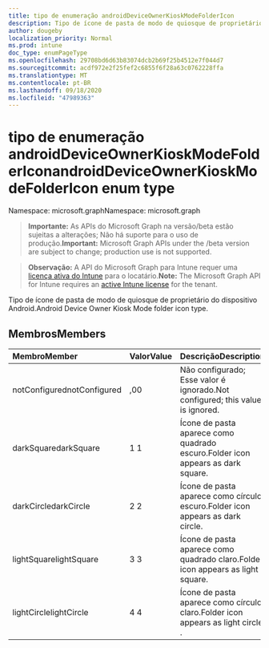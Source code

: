 ```yaml
---
title: tipo de enumeração androidDeviceOwnerKioskModeFolderIcon
description: Tipo de ícone de pasta de modo de quiosque de proprietário do dispositivo Android.
author: dougeby
localization_priority: Normal
ms.prod: intune
doc_type: enumPageType
ms.openlocfilehash: 29708bd6d63b83074dcb2b69f25b4512e7f044d7
ms.sourcegitcommit: acdf972e2f25fef2c6855f6f28a63c0762228ffa
ms.translationtype: MT
ms.contentlocale: pt-BR
ms.lasthandoff: 09/18/2020
ms.locfileid: "47989363"
---
```

# <a name="androiddeviceownerkioskmodefoldericon-enum-type"></a><span data-ttu-id="0cebc-103">tipo de enumeração androidDeviceOwnerKioskModeFolderIcon</span><span class="sxs-lookup"><span data-stu-id="0cebc-103">androidDeviceOwnerKioskModeFolderIcon enum type</span></span>

<span data-ttu-id="0cebc-104">Namespace: microsoft.graph</span><span class="sxs-lookup"><span data-stu-id="0cebc-104">Namespace: microsoft.graph</span></span>

> <span data-ttu-id="0cebc-105">**Importante:** As APIs do Microsoft Graph na versão/beta estão sujeitas a alterações; Não há suporte para o uso de produção.</span><span class="sxs-lookup"><span data-stu-id="0cebc-105">**Important:** Microsoft Graph APIs under the /beta version are subject to change; production use is not supported.</span></span>

> <span data-ttu-id="0cebc-106">**Observação:** A API do Microsoft Graph para Intune requer uma [licença ativa do Intune](https://go.microsoft.com/fwlink/?linkid=839381) para o locatário.</span><span class="sxs-lookup"><span data-stu-id="0cebc-106">**Note:** The Microsoft Graph API for Intune requires an [active Intune license](https://go.microsoft.com/fwlink/?linkid=839381) for the tenant.</span></span>

<span data-ttu-id="0cebc-107">Tipo de ícone de pasta de modo de quiosque de proprietário do dispositivo Android.</span><span class="sxs-lookup"><span data-stu-id="0cebc-107">Android Device Owner Kiosk Mode folder icon type.</span></span>

## <a name="members"></a><span data-ttu-id="0cebc-108">Membros</span><span class="sxs-lookup"><span data-stu-id="0cebc-108">Members</span></span>
|<span data-ttu-id="0cebc-109">Membro</span><span class="sxs-lookup"><span data-stu-id="0cebc-109">Member</span></span>|<span data-ttu-id="0cebc-110">Valor</span><span class="sxs-lookup"><span data-stu-id="0cebc-110">Value</span></span>|<span data-ttu-id="0cebc-111">Descrição</span><span class="sxs-lookup"><span data-stu-id="0cebc-111">Description</span></span>|
|:---|:---|:---|
|<span data-ttu-id="0cebc-112">notConfigured</span><span class="sxs-lookup"><span data-stu-id="0cebc-112">notConfigured</span></span>|<span data-ttu-id="0cebc-113">,0</span><span class="sxs-lookup"><span data-stu-id="0cebc-113">0</span></span>|<span data-ttu-id="0cebc-114">Não configurado; Esse valor é ignorado.</span><span class="sxs-lookup"><span data-stu-id="0cebc-114">Not configured; this value is ignored.</span></span>|
|<span data-ttu-id="0cebc-115">darkSquare</span><span class="sxs-lookup"><span data-stu-id="0cebc-115">darkSquare</span></span>|<span data-ttu-id="0cebc-116">1 </span><span class="sxs-lookup"><span data-stu-id="0cebc-116">1</span></span>|<span data-ttu-id="0cebc-117">Ícone de pasta aparece como quadrado escuro.</span><span class="sxs-lookup"><span data-stu-id="0cebc-117">Folder icon appears as dark square.</span></span>|
|<span data-ttu-id="0cebc-118">darkCircle</span><span class="sxs-lookup"><span data-stu-id="0cebc-118">darkCircle</span></span>|<span data-ttu-id="0cebc-119">2 </span><span class="sxs-lookup"><span data-stu-id="0cebc-119">2</span></span>|<span data-ttu-id="0cebc-120">Ícone de pasta aparece como círculo escuro.</span><span class="sxs-lookup"><span data-stu-id="0cebc-120">Folder icon appears as dark circle.</span></span>|
|<span data-ttu-id="0cebc-121">lightSquare</span><span class="sxs-lookup"><span data-stu-id="0cebc-121">lightSquare</span></span>|<span data-ttu-id="0cebc-122">3 </span><span class="sxs-lookup"><span data-stu-id="0cebc-122">3</span></span>|<span data-ttu-id="0cebc-123">Ícone de pasta aparece como quadrado claro.</span><span class="sxs-lookup"><span data-stu-id="0cebc-123">Folder icon appears as light square.</span></span>|
|<span data-ttu-id="0cebc-124">lightCircle</span><span class="sxs-lookup"><span data-stu-id="0cebc-124">lightCircle</span></span>|<span data-ttu-id="0cebc-125">4 </span><span class="sxs-lookup"><span data-stu-id="0cebc-125">4</span></span>|<span data-ttu-id="0cebc-126">Ícone de pasta aparece como círculo claro.</span><span class="sxs-lookup"><span data-stu-id="0cebc-126">Folder icon appears as light circle  .</span></span>|







